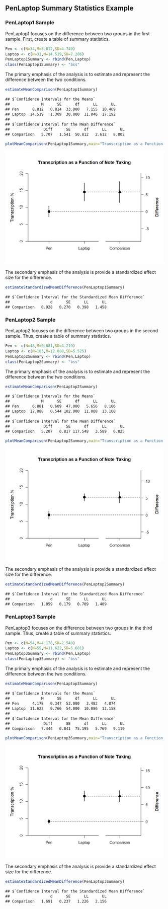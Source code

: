 
## PenLaptop Summary Statistics Example

### PenLaptop1 Sample

PenLaptop1 focuses on the difference between two groups in the first sample. First, create a table of summary statistics.


```r
Pen <- c(N=34,M=8.812,SD=4.749)
Laptop <- c(N=31,M=14.519,SD=7.286)
PenLaptop1Summary <- rbind(Pen,Laptop)
class(PenLaptop1Summary) <- "bss"
```

The primary emphasis of the analysis is to estimate and represent the difference between the two conditions.


```r
estimateMeanComparison(PenLaptop1Summary)
```

```
## $`Confidence Intervals for the Means`
##              M      SE      df      LL      UL
## Pen      8.812   0.814  33.000   7.155  10.469
## Laptop  14.519   1.309  30.000  11.846  17.192
## 
## $`Confidence Interval for the Mean Difference`
##               Diff      SE      df      LL      UL
## Comparison   5.707   1.541  50.812   2.612   8.802
```

```r
plotMeanComparison(PenLaptop1Summary,main="Transcription as a Function of Note Taking",ylab="Transcription %",ylim=c(0,20),values=FALSE)
```

![](figures/PenLaptop1-Summary-Comparison-1.png)<!-- -->

The secondary emphasis of the analysis is provide a standardized effect size for the difference.


```r
estimateStandardizedMeanDifference(PenLaptop1Summary)
```

```
## $`Confidence Interval for the Standardized Mean Difference`
##                  d      SE      LL      UL
## Comparison   0.928   0.270   0.398   1.458
```

### PenLaptop2 Sample

PenLaptop2 focuses on the difference between two groups in the second sample. Thus, create a table of summary statistics.


```r
Pen <- c(N=48,M=6.881,SD=4.219)
Laptop <- c(N=103,M=12.088,SD=5.525)
PenLaptop2Summary <- rbind(Pen,Laptop)
class(PenLaptop2Summary) <- "bss"
```

The primary emphasis of the analysis is to estimate and represent the difference between the two conditions.


```r
estimateMeanComparison(PenLaptop2Summary)
```

```
## $`Confidence Intervals for the Means`
##              M      SE      df      LL      UL
## Pen      6.881   0.609  47.000   5.656   8.106
## Laptop  12.088   0.544 102.000  11.008  13.168
## 
## $`Confidence Interval for the Mean Difference`
##               Diff      SE      df      LL      UL
## Comparison   5.207   0.817 117.548   3.589   6.825
```

```r
plotMeanComparison(PenLaptop2Summary,main="Transcription as a Function of Note Taking",ylab="Transcription %",ylim=c(0,20),values=FALSE)
```

![](figures/PenLaptop2-Summary-Comparison-1.png)<!-- -->

The secondary emphasis of the analysis is provide a standardized effect size for the difference.


```r
estimateStandardizedMeanDifference(PenLaptop2Summary)
```

```
## $`Confidence Interval for the Standardized Mean Difference`
##                  d      SE      LL      UL
## Comparison   1.059   0.179   0.709   1.409
```

### PenLaptop3 Sample

PenLaptop3 focuses on the difference between two groups in the third sample. Thus, create a table of summary statistics.


```r
Pen <- c(N=54,M=4.178,SD=2.549)
Laptop <- c(N=55,M=11.622,SD=5.681)
PenLaptop3Summary <- rbind(Pen,Laptop)
class(PenLaptop3Summary) <- "bss"
```

The primary emphasis of the analysis is to estimate and represent the difference between the two conditions.


```r
estimateMeanComparison(PenLaptop3Summary)
```

```
## $`Confidence Intervals for the Means`
##              M      SE      df      LL      UL
## Pen      4.178   0.347  53.000   3.482   4.874
## Laptop  11.622   0.766  54.000  10.086  13.158
## 
## $`Confidence Interval for the Mean Difference`
##               Diff      SE      df      LL      UL
## Comparison   7.444   0.841  75.195   5.769   9.119
```

```r
plotMeanComparison(PenLaptop3Summary,main="Transcription as a Function of Note Taking",ylab="Transcription %",ylim=c(0,20),values=FALSE)
```

![](figures/PenLaptop3-Summary-Comparison-1.png)<!-- -->

The secondary emphasis of the analysis is provide a standardized effect size for the difference.


```r
estimateStandardizedMeanDifference(PenLaptop3Summary)
```

```
## $`Confidence Interval for the Standardized Mean Difference`
##                  d      SE      LL      UL
## Comparison   1.691   0.237   1.226   2.156
```
